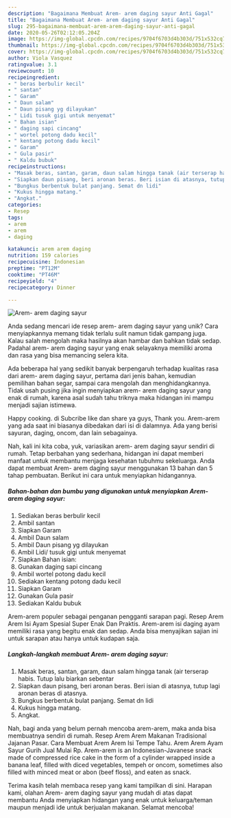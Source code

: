 ```yaml
---
description: "Bagaimana Membuat Arem- arem daging sayur Anti Gagal"
title: "Bagaimana Membuat Arem- arem daging sayur Anti Gagal"
slug: 295-bagaimana-membuat-arem-arem-daging-sayur-anti-gagal
date: 2020-05-26T02:12:05.204Z
image: https://img-global.cpcdn.com/recipes/9704f6703d4b303d/751x532cq70/arem-arem-daging-sayur-foto-resep-utama.jpg
thumbnail: https://img-global.cpcdn.com/recipes/9704f6703d4b303d/751x532cq70/arem-arem-daging-sayur-foto-resep-utama.jpg
cover: https://img-global.cpcdn.com/recipes/9704f6703d4b303d/751x532cq70/arem-arem-daging-sayur-foto-resep-utama.jpg
author: Viola Vasquez
ratingvalue: 3.1
reviewcount: 10
recipeingredient:
- " beras berbulir kecil"
- " santan"
- " Garam"
- " Daun salam"
- " Daun pisang yg dilayukan"
- " Lidi tusuk gigi untuk menyemat"
- " Bahan isian"
- " daging sapi cincang"
- " wortel potong dadu kecil"
- " kentang potong dadu kecil"
- " Garam"
- " Gula pasir"
- " Kaldu bubuk"
recipeinstructions:
- "Masak beras, santan, garam, daun salam hingga tanak (air terserap habis. Tutup lalu biarkan sebentar"
- "Siapkan daun pisang, beri aronan beras. Beri isian di atasnya, tutup lagi aronan beras di atasnya."
- "Bungkus berbentuk bulat panjang. Semat dn lidi"
- "Kukus hingga matang."
- "Angkat."
categories:
- Resep
tags:
- arem
- arem
- daging

katakunci: arem arem daging 
nutrition: 159 calories
recipecuisine: Indonesian
preptime: "PT12M"
cooktime: "PT46M"
recipeyield: "4"
recipecategory: Dinner

---
```



![Arem- arem daging sayur](https://img-global.cpcdn.com/recipes/9704f6703d4b303d/751x532cq70/arem-arem-daging-sayur-foto-resep-utama.jpg)

Anda sedang mencari ide resep arem- arem daging sayur yang unik? Cara menyiapkannya memang tidak terlalu sulit namun tidak gampang juga. Kalau salah mengolah maka hasilnya akan hambar dan bahkan tidak sedap. Padahal arem- arem daging sayur yang enak selayaknya memiliki aroma dan rasa yang bisa memancing selera kita.

Ada beberapa hal yang sedikit banyak berpengaruh terhadap kualitas rasa dari arem- arem daging sayur, pertama dari jenis bahan, kemudian pemilihan bahan segar, sampai cara mengolah dan menghidangkannya. Tidak usah pusing jika ingin menyiapkan arem- arem daging sayur yang enak di rumah, karena asal sudah tahu triknya maka hidangan ini mampu menjadi sajian istimewa.

Happy cooking. di Subcribe like dan share ya guys, Thank you. Arem-arem yang ada saat ini biasanya dibedakan dari isi di dalamnya. Ada yang berisi sayuran, daging, oncom, dan lain sebagainya.


Nah, kali ini kita coba, yuk, variasikan arem- arem daging sayur sendiri di rumah. Tetap berbahan yang sederhana, hidangan ini dapat memberi manfaat untuk membantu menjaga kesehatan tubuhmu sekeluarga. Anda dapat membuat Arem- arem daging sayur menggunakan 13 bahan dan 5 tahap pembuatan. Berikut ini cara untuk menyiapkan hidangannya.

<!--inarticleads1-->

##### Bahan-bahan dan bumbu yang digunakan untuk menyiapkan Arem- arem daging sayur:

1. Sediakan  beras berbulir kecil
1. Ambil  santan
1. Siapkan  Garam
1. Ambil  Daun salam
1. Ambil  Daun pisang yg dilayukan
1. Ambil  Lidi/ tusuk gigi untuk menyemat
1. Siapkan  Bahan isian:
1. Gunakan  daging sapi cincang
1. Ambil  wortel potong dadu kecil
1. Sediakan  kentang potong dadu kecil
1. Siapkan  Garam
1. Gunakan  Gula pasir
1. Sediakan  Kaldu bubuk


Arem-arem populer sebagai penganan pengganti sarapan pagi. Resep Arem Arem Isi Ayam Spesial Super Enak Dan Praktis. Arem-arem isi daging ayam memiliki rasa yang begitu enak dan sedap. Anda bisa menyajikan sajian ini untuk sarapan atau hanya untuk kudapan saja. 

<!--inarticleads2-->

##### Langkah-langkah membuat Arem- arem daging sayur:

1. Masak beras, santan, garam, daun salam hingga tanak (air terserap habis. Tutup lalu biarkan sebentar
1. Siapkan daun pisang, beri aronan beras. Beri isian di atasnya, tutup lagi aronan beras di atasnya.
1. Bungkus berbentuk bulat panjang. Semat dn lidi
1. Kukus hingga matang.
1. Angkat.


Nah, bagi anda yang belum pernah mencoba arem-arem, maka anda bisa membuatnya sendiri di rumah. Resep Arem Arem Makanan Tradisional Jajanan Pasar. Cara Membuat Arem Arem Isi Tempe Tahu. Arem Arem Ayam Sayur Gurih Jual Mulai Rp. Arem-arem is an Indonesian-Javanese snack made of compressed rice cake in the form of a cylinder wrapped inside a banana leaf, filled with diced vegetables, tempeh or oncom, sometimes also filled with minced meat or abon (beef floss), and eaten as snack. 

Terima kasih telah membaca resep yang kami tampilkan di sini. Harapan kami, olahan Arem- arem daging sayur yang mudah di atas dapat membantu Anda menyiapkan hidangan yang enak untuk keluarga/teman maupun menjadi ide untuk berjualan makanan. Selamat mencoba!
